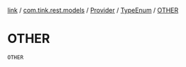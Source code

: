 [link](../../../index.md) / [com.tink.rest.models](../../index.md) / [Provider](../index.md) / [TypeEnum](index.md) / [OTHER](./-o-t-h-e-r.md)

# OTHER

`OTHER`